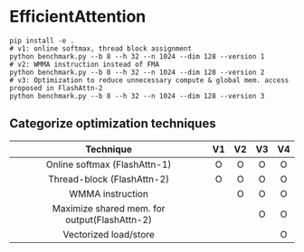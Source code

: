 # EfficientAttention

```
pip install -e .
# v1: online softmax, thread block assignment
python benchmark.py --b 8 --h 32 --n 1024 --dim 128 --version 1
# v2: WMMA instruction instead of FMA
python benchmark.py --b 8 --h 32 --n 1024 --dim 128 --version 2
# v3: Optimization to reduce unnecessary compute & global mem. access proposed in FlashAttn-2
python benchmark.py --b 8 --h 32 --n 1024 --dim 128 --version 3
```

## Categorize optimization techniques
| Technique                  | V1 | V2 | V3 | V4 |
|:--------------------------:|:--:|:--:|:--:|:--:|
|Online softmax (FlashAttn-1)| O | O | O | O |
|Thread-block (FlashAttn-2)  | O | O | O | O |
|WMMA instruction            | | O | O | O |
|Maximize shared mem. for output(FlashAttn-2)| | | O | O |
|Vectorized load/store| | | | O |
